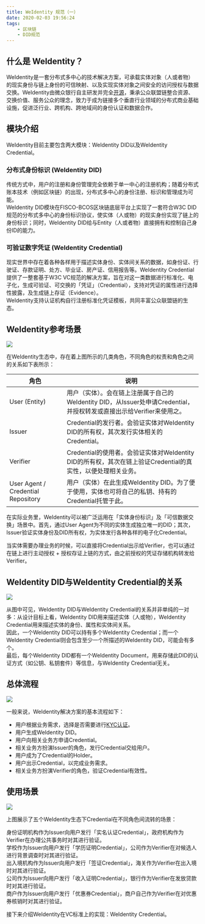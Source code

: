 ```yaml
---
title: WeIdentity 规范（一）
date: 2020-02-03 19:56:24
tags: 
    - 区块链
    - DID规范
---
```

<meta name="referrer" content="no-referrer" />

## 什么是 WeIdentity？
WeIdentity是一套分布式多中心的技术解决方案，可承载实体对象（人或者物）的现实身份与链上身份的可信映射、以及实现实体对象之间安全的访问授权与数据交换。WeIdentity由微众银行自主研发并完全[开源]()，秉承公众联盟链整合资源、交换价值、服务公众的理念，致力于成为链接多个垂直行业领域的分布式商业基础设施，促进泛行业、跨机构、跨地域间的身份认证和数据合作。

## 模块介绍
WeIdentity目前主要包含两大模块：WeIdentity DID以及WeIdentity Credential。

### 分布式身份标识 (WeIdentity DID)
传统方式中，用户的注册和身份管理完全依赖于单一中心的注册机构；随着分布式账本技术（例如区块链）的出现，分布式多中心的身份注册、标识和管理成为可能。  
WeIdentity DID模块在FISCO-BCOS区块链底层平台上实现了一套符合W3C DID规范的分布式多中心的身份标识协议，使实体（人或物）的现实身份实现了链上的身份标识；同时，WeIdentity DID给与Entity（人或者物）直接拥有和控制自己身份ID的能力。

### 可验证数字凭证 (WeIdentity Credential)
现实世界中存在着各种各样用于描述实体身份、实体间关系的数据，如身份证、行驶证、存款证明、处方、毕业证、房产证、信用报告等。WeIdentity Credential提供了一整套基于W3C VC规范的解决方案，旨在对这一类数据进行标准化、电子化，生成可验证、可交换的「凭证」（Credential），支持对凭证的属性进行选择性披露，及生成链上存证（Evidence）。  
WeIdentity支持认证机构自行注册标准化凭证模板，共同丰富公众联盟链的生态。 
 
 
 ## WeIdentity参考场景
 
 ![](https://weidentity.readthedocs.io/zh_CN/latest/_images/roles-relation.png)
 
 在WeIdentity生态中，存在着上图所示的几类角色，不同角色的权责和角色之间的关系如下表所示：
 
 角色|	说明
 ---|---
 User (Entity)|	用户（实体）。会在链上注册属于自己的WeIdentity DID，从Issuer处申请Credential，并授权转发或直接出示给Verifier来使用之。
 Issuer	|Credential的发行者。会验证实体对WeIdentity DID的所有权，其次发行实体相关的Credential。
 Verifier	|Credential的使用者。会验证实体对WeIdentity DID的所有权，其次在链上验证Credential的真实性，以便处理相关业务。
 User Agent / Credential Repository	|用户（实体）在此生成WeIdentity DID。为了便于使用，实体也可将自己的私钥、持有的Credential托管于此。
 
 在实际业务里，WeIdentity可以被广泛运用在「实体身份标识」及「可信数据交换」场景中。首先，通过User Agent为不同的实体生成独立唯一的DID；其次，Issuer验证实体身份及DID所有权，为实体发行各种各样的电子化Credential。
 
 当实体需要办理业务的时候，可以直接将Credential出示给Verifier，也可以通过在链上进行主动授权 + 授权存证上链的方式，由之前授权的凭证存储机构转发给Verifier。
 
 ## WeIdentity DID与WeIdentity Credential的关系
 
 ![](https://weidentity.readthedocs.io/zh_CN/latest/_images/weidentity-er.png)
 
 从图中可见，WeIdentity DID与WeIdentity Credential的关系并非单纯的一对多：从设计目标上看，WeIdentity DID用来描述实体（人或物），WeIdentity Credential用来描述实体的身份、属性和实体间关系。  
 因此，一个WeIdentity DID可以持有多个WeIdentity Credential；而一个WeIdentity Credential则会包含至少一个所描述的WeIdentity DID，可能会有多个。  
 最后，每个WeIdentity DID都有一个WeIdentity Document，用来存储此DID的认证方式（如公钥、私钥套件）等信息，与WeIdentity Credential无关。
 
 ## 总体流程
 
 ![](https://weidentity.readthedocs.io/zh_CN/latest/_images/overall-flow@2x.png)
 
 一般来说，WeIdentity解决方案的基本流程如下：
 
 - 用户根据业务需求，选择是否需要进行[KYC认证](https://www.jianshu.com/p/2d52239ada45)。
 - 用户生成WeIdentity DID。
 - 用户向相关业务方申请Credential。
 - 相关业务方扮演Issuer的角色，发行Credential交给用户。
 - 用户成为了Credential的Holder。
 - 用户出示Credential，以完成业务需求。
 - 相关业务方扮演Verifier的角色，验证Credential有效性。
 
 ## 使用场景
 
 ![](https://weidentity.readthedocs.io/zh_CN/latest/_images/scenario.png)
 
 上图展示了五个WeIdentity生态下Credential在不同角色间流转的场景：
 
 身份证明机构作为Issuer向用户发行「实名认证Credential」，政府机构作为Verifier在办理公共事务时对其进行验证。  
 学校作为Issuer向用户发行「学历证明Credential」，公司作为Verifier在对候选人进行背景调查时对其进行验证。    
 出入境机构作为Issuer向用户发行「签证Credential」，海关作为Verifier在出入境时对其进行验证。  
 公司作为Issuer向用户发行「收入证明Credential」，银行作为Verifier在发放贷款时对其进行验证。  
 商户作为Issuer向用户发行「优惠券Credential」，商户自己作为Verifier在对优惠券核销时对其进行验证。  
 
 接下来介绍WeIdentity在VC标准上的实现：WeIdentity Credential。
 